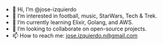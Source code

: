 - 🖖 Hi, I’m @jose-izquierdo
- 👀 I’m interested in football, music, StarWars, Tech & Trek. 
- 🌱 I’m currently learning Elixir, Golang, and AWS. 
- 💞️ I’m looking to collaborate on open-source projects. 
- 📫 How to reach me: [jose.izquierdo.n@gmail.com](mailto:jose.izquierdo.n@gmail.com)

<!---
jose-izquierdo/jose-izquierdo is a ✨ special ✨ repository because its `README.md` (this file) appears on your GitHub profile.
You can click the Preview link to take a look at your changes.
--->
